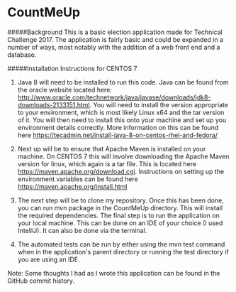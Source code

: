 # CountMeUp

#####Background
This is a basic election application made for Technical Challenge 2017.  The application is fairly basic
and could be expanded in a number of ways, most notably with the addition of a web front end and
a database.

#####Installation Instructions for CENTOS 7
1.  Java 8 will need to be installed to run this code.  Java can be found from the oracle website located here:
http://www.oracle.com/technetwork/java/javase/downloads/jdk8-downloads-2133151.html.  You will need to install the 
version appropriate to your environment, which is most likely Linux x64 and the tar version of it.  You will then need
to install this onto your machine and set up you environment details correctly.  More information on this can be found here
https://tecadmin.net/install-java-8-on-centos-rhel-and-fedora/

2.  Next up will be to ensure that Apache Maven is installed on your machine.  On CENTOS 7 this will involve downloading the 
Apache Maven version for linux, which again is a tar file.  This is located here https://maven.apache.org/download.cgi.  Instructions on setting up the environment variables can be found 
here https://maven.apache.org/install.html

3.  The next step will be to clone my repository.  Once this has been done, you can run mvn package in the CountMeUp directory.
 This will install the required dependencies.  The final step is to run the application on your local machine.  This can be done on 
an IDE of your choice (I used IntelliJ).  It can also be done via the terminal.

4.  The automated tests can be run by either using the mvn test command when in the application's parent directory 
or running the test directory if you are using an IDE.   

Note:  Some thoughts I had as I wrote this application can be found in the GitHub commit history.